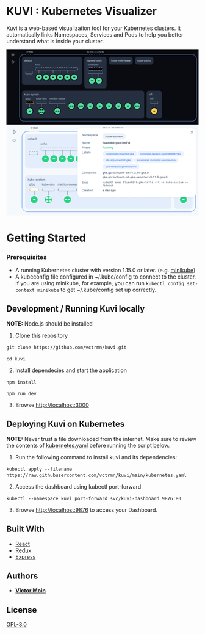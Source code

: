 # KUVI : Kubernetes Visualizer

Kuvi is a web-based visualization tool for your Kubernetes clusters. It automatically links Namespaces, Services and Pods to help you better understand what is inside your cluster.

![Kuvi Dashboard Dark](dashboard-dark.png)
![Kuvi Dashboard Light](dashboard-light.png)

# Getting Started

### Prerequisites

- A running Kubernetes cluster with version 1.15.0 or later. (e.g. [minikube](https://github.com/kubernetes/minikube))
- A kubeconfig file configured in ~/.kube/config to connect to the cluster. If you are using minikube, for example, you can run `kubectl config set-context minikube` to get ~/.kube/config set up correctly.

## Development / Running Kuvi locally

**NOTE:**
Node.js should be installed

1. Clone this repository

```
git clone https://github.com/vctrmn/kuvi.git
```

```
cd kuvi
```

2. Install dependecies and start the application

```
npm install
```

```
npm run dev
```

3. Browse [http://localhost:3000](http://localhost:3000)

## Deploying Kuvi on Kubernetes

**NOTE:**
Never trust a file downloaded from the internet. Make sure to review the contents of [kubernetes.yaml](https://github.com/vctrmn/kuvi/blob/main/kubernetes.yaml) before running the script below.

1. Run the following command to install kuvi and its dependencies:

```
kubectl apply --filename https://raw.githubusercontent.com/vctrmn/kuvi/main/kubernetes.yaml
```

2. Access the dashboard using kubectl port-forward

```
kubectl --namespace kuvi port-forward svc/kuvi-dashboard 9876:80
```

3. Browse [http://localhost:9876](http://localhost:9876) to access your Dashboard.

## Built With

- [React](https://github.com/facebook/react)
- [Redux](https://github.com/reduxjs/redux)
- [Express](https://github.com/expressjs/express)

## Authors

- **[Victor Moin](https://www.linkedin.com/in/victor-moin/)**

## License

[GPL-3.0](LICENSE)
